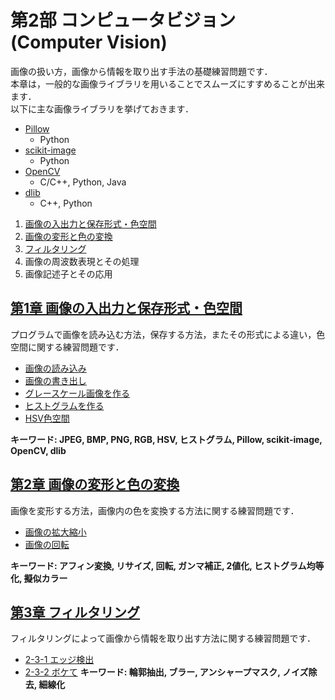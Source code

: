 # 第2部 コンピュータビジョン (Computer Vision)

画像の扱い方，画像から情報を取り出す手法の基礎練習問題です．  
本章は，一般的な画像ライブラリを用いることでスムーズにすすめることが出来ます．  
以下に主な画像ライブラリを挙げておきます．  
- [Pillow](http://python-pillow.org/)
    - Python
- [scikit-image](http://scikit-image.org/)
    - Python
- [OpenCV](http://opencv.org/)
    - C/C++, Python, Java
- [dlib](http://dlib.net/)
    - C++, Python


1. [画像の入出力と保存形式・色空間](#io_color)
2. [画像の変形と色の変換](#transformation)
3. [フィルタリング](#filtering)
4. 画像の周波数表現とその処理
5. 画像記述子とその応用

## <a name ="io_color">[第1章 画像の入出力と保存形式・色空間](1_io_color/io_color.md)
プログラムで画像を読み込む方法，保存する方法，またその形式による違い，色空間に関する練習問題です．  
- [画像の読み込み](1_io_color/io_color.md#imread)
- [画像の書き出し](1_io_color/io_color.md#imsave)
- [グレースケール画像を作る](1_io_color/io_color.md#gray)
- [ヒストグラムを作る](1_io_color/io_color.md#hist)
- [HSV色空間](1_io_color/io_color.md#hsv)

__キーワード: JPEG, BMP, PNG, RGB, HSV, ヒストグラム, Pillow, scikit-image, OpenCV, dlib__

## <a name ="transformation">[第2章 画像の変形と色の変換](2_transformation/transformation.md)
画像を変形する方法，画像内の色を変換する方法に関する練習問題です．  
- [画像の拡大縮小](2_transformation/transformation.md#resize)
- [画像の回転](2_transformation/transformation.md#rotation)

__キーワード: アフィン変換, リサイズ, 回転, ガンマ補正, 2値化, ヒストグラム均等化, 擬似カラー__

## <a name ="filtering">[第3章 フィルタリング](filtering/filtering.md)
フィルタリングによって画像から情報を取り出す方法に関する練習問題です．  
- [2-3-1 エッジ検出](filtering/filtering.md#edge)
- [2-3-2 ボケて](filtering/filtering.md#blur)
__キーワード: 輪郭抽出, ブラー, アンシャープマスク, ノイズ除去, 細線化__

